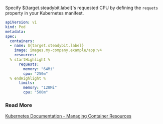 Specify ${target.steadybit.label}&apos;s requested CPU by defining the ```requets``` property in your Kubernetes manifest.

```yaml
apiVersion: v1
kind: Pod
metadata:
spec:
  containers:
  - name: ${target.steadybit.label}
    image: images.my-company.example/app:v4
    resources:
  % startHighlight %
      requests:
        memory: "64Mi"
        cpu: "250m"
  % endHighlight %
      limits:
        memory: "128Mi"
        cpu: "500m"
```

### Read More
[Kubernetes Documentation - Managing Container Resources](https://kubernetes.io/docs/concepts/configuration/manage-resources-containers/)
